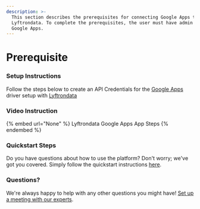 ```yaml
---
description: >-
  This section describes the prerequisites for connecting Google Apps to
  Lyftrondata. To complete the prerequisites, the user must have admin access to
  Google Apps.
---
```


# Prerequisite

<mark style="color:blue;"></mark>

### Setup Instructions

Follow the steps below to create an API Credentials for the [Google Apps](None) driver setup with [Lyftrondata](https://www.lyftrondata.com)

### Video Instruction

{% embed url="None" %}
Lyftrondata Google Apps App Steps
{% endembed %}

### Quickstart Steps

Do you have questions about how to use the platform? Don't worry; we've got you covered. Simply follow the quickstart instructions [here](README.md).

### Questions? <a href="#questions" id="questions"></a>

We're always happy to help with any other questions you might have! [Set up a meeting with our experts](https://www.lyftrondata.com/book-a-meeting/).

